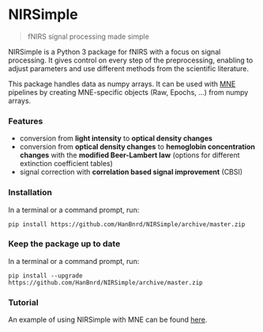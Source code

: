 # NIRSimple

> fNIRS signal processing made simple

NIRSimple is a Python 3 package for fNIRS with a focus on signal processing. It gives control on every step of the preprocessing, enabling to adjust parameters and use different methods from the scientific literature.

This package handles data as numpy arrays. It can be used with [MNE](https://mne.tools/stable/index.html) pipelines by creating MNE-specific objects (Raw, Epochs, ...) from numpy arrays.


### Features

- conversion from **light intensity** to **optical density changes**
- conversion from **optical density changes** to **hemoglobin concentration changes** with the **modified Beer-Lambert law** (options for different extinction coefficient tables)
- signal correction with **correlation based signal improvement** (CBSI)


### Installation

In a terminal or a command prompt, run:

```
pip install https://github.com/HanBnrd/NIRSimple/archive/master.zip
```


### Keep the package up to date

In a terminal or a command prompt, run:

```
pip install --upgrade https://github.com/HanBnrd/NIRSimple/archive/master.zip
```


### Tutorial

An example of using NIRSimple with MNE can be found [here](./examples/simple_probe.ipynb).
